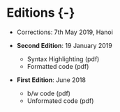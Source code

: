 # Editions {-}

- Corrections: 7th May 2019, Hanoi

- **Second Edition**: 19 January 2019
  - Syntax Highlighting (pdf)
  - Formatted code (pdf)
  

- **First Edition**: June 2018
  - b/w code (pdf)
  - Unformated code (pdf)